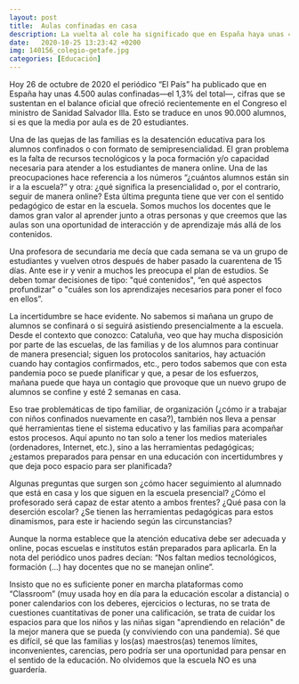 ```yaml
---
layout: post
title:  Aulas confinadas en casa
description: La vuelta al cole ha significado que en España haya unas 4.500 aulas confinadas—el 1,3% del total—. Esto se traduce en unos 90.000 estudiantes que vuelven a sus casa durante 2 semanas.
date:   2020-10-25 13:23:42 +0200
img: 140156_colegio-getafe.jpg
categories: [Educación]
---
```


Hoy 26 de octubre de 2020 el periódico “El País” ha publicado que en España hay unas 4.500 aulas confinadas—el 1,3% del total—, cifras que se sustentan en el balance oficial que ofreció recientemente en el Congreso el ministro de Sanidad Salvador Illa. Esto se traduce en unos 90.000 alumnos, si es que la media por aula es de 20 estudiantes.

Una de las quejas de las familias es la desatención educativa para los alumnos confinados o con formato de semipresencialidad. El gran problema es la falta de recursos tecnológicos y la poca formación y/o capacidad necesaria para atender a los estudiantes de manera online. Una de las preocupaciones hace referencia a los números “¿cuántos alumnos están sin ir a la escuela?” y otra: ¿qué significa la presencialidad o, por el contrario, seguir de manera online? Esta última pregunta tiene que ver con el sentido pedagógico de estar en la escuela. Somos muchos los docentes que le damos gran valor al aprender junto a otras personas y que creemos que las aulas son una oportunidad de interacción y de aprendizaje más allá de los contenidos.

Una profesora de secundaria me decía que cada semana se va un grupo de estudiantes y vuelven otros después de haber pasado la cuarentena de 15 días. Ante ese ir y venir a muchos les preocupa el plan de estudios. Se deben tomar decisiones de tipo: "qué contenidos", “en qué aspectos profundizar" o "cuáles son los aprendizajes necesarios para poner el foco en ellos”.

La incertidumbre se hace evidente. No sabemos si mañana un grupo de alumnos se confinará o si seguirá asistiendo presencialmente a la escuela. Desde el contexto que conozco: Cataluña, veo que hay mucha disposición por parte de las escuelas, de las familias y de los alumnos para continuar de manera presencial; siguen los protocolos sanitarios, hay actuación cuando hay contagios confirmados, etc., pero todos sabemos que con esta pandemia poco se puede planificar y que, a pesar de los esfuerzos, mañana puede que haya un contagio que provoque que un nuevo grupo de alumnos se confine y esté 2 semanas en casa.

Eso trae problemáticas de tipo familiar, de organización (¿cómo ir a trabajar con niños confinados nuevamente en casa?), también nos lleva a pensar qué herramientas tiene el sistema educativo y las familias para acompañar estos procesos. Aquí apunto no tan solo a tener los medios materiales (ordenadores, Internet, etc.), sino a las herramientas pedagógicas; ¿estamos preparados para pensar en una educación con incertidumbres y que deja poco espacio para ser planificada?

Algunas preguntas que surgen son ¿cómo hacer seguimiento al alumnado que está en casa y los que siguen en la escuela presencial? ¿Cómo el profesorado será capaz de estar atento a ambos frentes? ¿Qué pasa con la deserción escolar? ¿Se tienen las herramientas pedagógicas para estos dinamismos, para este ir haciendo según las circunstancias?

Aunque la norma establece que la atención educativa debe ser adecuada y online, pocas escuelas e institutos están preparados para aplicarla. En la nota del periódico unos padres decían: “Nos faltan medios tecnológicos, formación (...) hay docentes que no se manejan online”.

Insisto que no es suficiente poner en marcha plataformas como “Classroom” (muy usada hoy en día para la educación escolar a distancia) o poner calendarios con los deberes, ejercicios o lecturas, no se trata de cuestiones cuantitativas de poner una calificación, se trata de cuidar los espacios para que los niños y las niñas sigan "aprendiendo en relación" de la mejor manera que se pueda (y conviviendo con una pandemia). Sé que es difícil, sé que las familias y los(as) maestros(as) tenemos límites, inconvenientes, carencias, pero podría ser una oportunidad para pensar en el sentido de la educación. No olvidemos que la escuela NO es una guardería.
